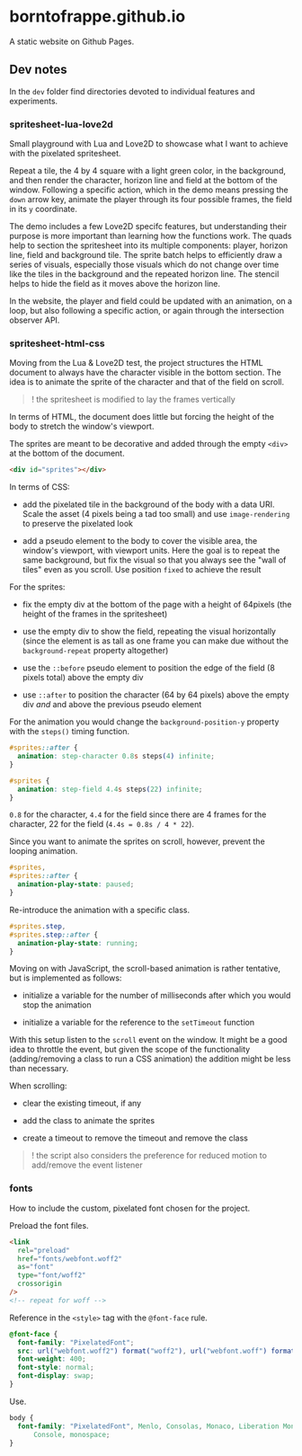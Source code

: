 # borntofrappe.github.io

A static website on Github Pages.

## Dev notes

In the `dev` folder find directories devoted to individual features and experiments.

### spritesheet-lua-love2d

Small playground with Lua and Love2D to showcase what I want to achieve with the pixelated spritesheet.

Repeat a tile, the 4 by 4 square with a light green color, in the background, and then render the character, horizon line and field at the bottom of the window. Following a specific action, which in the demo means pressing the `down` arrow key, animate the player through its four possible frames, the field in its `y` coordinate.

The demo includes a few Love2D specifc features, but understanding their purpose is more important than learning how the functions work. The quads help to section the spritesheet into its multiple components: player, horizon line, field and background tile. The sprite batch helps to efficiently draw a series of visuals, especially those visuals which do not change over time like the tiles in the background and the repeated horizon line. The stencil helps to hide the field as it moves above the horizon line.

In the website, the player and field could be updated with an animation, on a loop, but also following a specific action, or again through the intersection observer API.

### spritesheet-html-css

Moving from the Lua & Love2D test, the project structures the HTML document to always have the character visible in the bottom section. The idea is to animate the sprite of the character and that of the field on scroll.

> ! the spritesheet is modified to lay the frames vertically

In terms of HTML, the document does little but forcing the height of the body to stretch the window's viewport.

The sprites are meant to be decorative and added through the empty `<div>` at the bottom of the document.

```html
<div id="sprites"></div>
```

In terms of CSS:

- add the pixelated tile in the background of the body with a data URI. Scale the asset (4 pixels being a tad too small) and use `image-rendering` to preserve the pixelated look

- add a pseudo element to the body to cover the visible area, the window's viewport, with viewport units. Here the goal is to repeat the same background, but fix the visual so that you always see the "wall of tiles" even as you scroll. Use position `fixed` to achieve the result

For the sprites:

- fix the empty div at the bottom of the page with a height of 64pixels (the height of the frames in the spritesheet)

- use the empty div to show the field, repeating the visual horizontally (since the element is as tall as one frame you can make due without the `background-repeat` property altogether)

- use the `::before` pseudo element to position the edge of the field (8 pixels total) above the empty div

- use `::after` to position the character (64 by 64 pixels) above the empty div _and_ and above the previous pseudo element

For the animation you would change the `background-position-y` property with the `steps()` timing function.

```css
#sprites::after {
  animation: step-character 0.8s steps(4) infinite;
}

#sprites {
  animation: step-field 4.4s steps(22) infinite;
}
```

`0.8` for the character, `4.4` for the field since there are 4 frames for the character, 22 for the field (`4.4s = 0.8s / 4 * 22`).

Since you want to animate the sprites on scroll, however, prevent the looping animation.

```css
#sprites,
#sprites::after {
  animation-play-state: paused;
}
```

Re-introduce the animation with a specific class.

```css
#sprites.step,
#sprites.step::after {
  animation-play-state: running;
}
```

Moving on with JavaScript, the scroll-based animation is rather tentative, but is implemented as follows:

- initialize a variable for the number of milliseconds after which you would stop the animation

- initialize a variable for the reference to the `setTimeout` function

With this setup listen to the `scroll` event on the window. It might be a good idea to throttle the event, but given the scope of the functionality (adding/removing a class to run a CSS animation) the addition might be less than necessary.

When scrolling:

- clear the existing timeout, if any

- add the class to animate the sprites

- create a timeout to remove the timeout and remove the class

> ! the script also considers the preference for reduced motion to add/remove the event listener

### fonts

How to include the custom, pixelated font chosen for the project.

Preload the font files.

```html
<link
  rel="preload"
  href="fonts/webfont.woff2"
  as="font"
  type="font/woff2"
  crossorigin
/>
<!-- repeat for woff -->
```

Reference in the `<style>` tag with the `@font-face` rule.

```css
@font-face {
  font-family: "PixelatedFont";
  src: url("webfont.woff2") format("woff2"), url("webfont.woff") format("woff");
  font-weight: 400;
  font-style: normal;
  font-display: swap;
}
```

Use.

```css
body {
  font-family: "PixelatedFont", Menlo, Consolas, Monaco, Liberation Mono, Lucida
      Console, monospace;
}
```

<!--

### spritesheet-html-css

A small playground repeating the exercise with [lua and love2d](#spritesheet-lua-love2d) with HTML and CSS. The animation is introduced as the user scrolls to the footer through the intersection observer API.

The spritesheet is modified to have the character, horizon line and field laid vertically one above the other. The assets share a common width of 64 pixels.

The spritesheet does not include the tile repeated in the background, as I preferred to include the texture with SVG syntax instead.

-->
